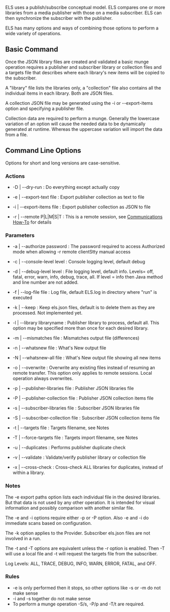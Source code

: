 ELS uses a publish/subscribe conceptual model. ELS compares
one or more libraries from a media publisher with those on a 
media subscriber. ELS can then synchronize the subscriber with
the publisher.

ELS has many options and ways of combining those options to perform
a wide variety of operations.

## Basic Command

Once the JSON library files are created and validated a basic
munge operation requires a publisher and subscriber library or collection
files and a targets file that describes where each library's new items
will be copied to the subscriber.

A "library" file lists the libraries only, a "collection" file also contains
all the individual items in each library. Both are JSON files.

A collection JSON file may be generated using the -i or --export-items option
and specifying a publisher file.

Collection data are required to perform a munge. Generally the lowercase
variation of an option will cause the needed data to be dynamically generated
at runtime. Whereas the uppercase variation will import the data from a file.

## Command Line Options

Options for short and long versions are case-sensitive.

### Actions

 * -D | --dry-run : Do everything except actually copy
 
 * -e | --export-text file : Export publisher collection as text to file 
 
 * -i | --export-items file : Export publisher collection as JSON to file

 * -r | --remote P|L|M|S|T : This is a remote session, see [Communications How-To](Communications-How-To) for details 

### Parameters

 * -a | --authorize password : The password required to access Authorized mode
      when allowing -r remote clientStty manual access

 * -c | --console-level level : Console logging level, default debug
 
 * -d | --debug-level level : File logging level, default info.
      Levels= off, fatal, error, warn, info, debug, trace, all.
      If level = info then Java method and line number are not added.
 
 * -f | --log-file file : Log file, default ELS.log in directory where "run" is executed
 
 * -k | --keep : Keep els.json files, default is to delete them as they are processed.
      Not implemented yet.

  * -l | --library libraryname : Publisher library to process, default all.
      This option may be specified more than once for each desired library.
 
 * -m | --mismatches file : Mismatches output file (differences)

 * -n | --whatsnew file : What's New output file

 * -N | --whatsnew-all file : What's New output file showing all new items

 * -o | --overwrite : Overwrite any existing files instead of resuming an remote transfer.
      This option only applies to remote sessions. Local operation always overwrites.

 * -p | --publisher-libraries file : Publisher JSON libraries file
 
 * -P | --publisher-collection file : Publisher JSON collection items file

 * -s | --subscriber-libraries file : Subscriber JSON libraries file
 
 * -S | --subscriber-collection file : Subscriber JSON collection items file
 
 * -t | --targets file : Targets filename, see Notes
 
 * -T | --force-targets file : Targets import filename, see Notes
 
 * -u | --duplicates : Performs publisher duplicate check
 
 * -v | --validate : Validate/verify publisher library or collection file
 
 * -x | --cross-check : Cross-check ALL libraries for duplicates, instead of within a library. 


### Notes

The -e export paths option lists each individual file in the desired
libraries. But that data is not used by any other operation. It is 
intended for visual information and possibly comparison with another
similar file.

The -e and -i options require either -p or -P option. Also -e and -i do
immediate scans based on configuration. 

The -k option applies to the Provider. Subscriber els.json files are not
involved in a run.

The -t and -T options are equivalent unless the -r option is enabled. Then
-T will use a local file and -t will request the targets file from
the subscriber.

Log Levels: ALL, TRACE, DEBUG, INFO, WARN, ERROR, FATAL, and OFF.

### Rules
 * -e is only performed then it stops, so other options like -s or -m do not make sense
 * -i and -s together do not make sense
 * To perform a munge operation -S/s, -P/p and -T/t are required.
